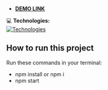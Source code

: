 - **<a href="https://mykhailoloniak.github.io/react_phone-catalog" style="margin-right: 10px;">
   DEMO LINK
</a>**

💻 **Technologies:**  
[![Technologies](https://skillicons.dev/icons?i=html,scss,javascript,react,typescript&theme=light)](https://skillicons.dev)

## How to run this project
Run these commands in your terminal:

- npm install or npm i
- npm start
